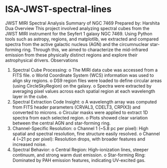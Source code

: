 # ISA-JWST-spectral-lines
JWST MIRI Spectral Analysis Summary of NGC 7469
Prepared by: Harshita Dua
Overview
This project involved analyzing spectral cubes from the JWST MIRI instrument for the Seyfert 1 
galaxy NGC 7469. Using Python tools such as astropy, regions, and matplotlib, we 
extracted and compared spectra from the active galactic nucleus (AGN) and the circumnuclear 
star-forming ring. Through this, we aimed to characterize the mid-infrared emission from these 
physically distinct regions and explore their astrophysical drivers.
Observations
1. Spectral Cube Processing:
o The MIRI data cube was accessed from a FITS file.
o World Coordinate System (WCS) information was used to align sky regions.
o DS9 region files were loaded to define circular areas (using CircleSkyRegion) 
on the galaxy.
o Spectra were extracted by averaging pixel values across each spatial region at 
each wavelength layer in the cube.
2. Spectral Extraction Code Insight:
o A wavelength array was computed from FITS header parameters (CRVAL3, 
CDELT3, CRPIX3) and converted to microns.
o Circular masks were applied to extract 1D spectra from each selected region.
o Plots showed clear variation between the central AGN and star-forming ring.
3. Channel-Specific Resolution:
o Channel 1 (~5.8 pc per pixel): High spatial and spectral resolution, fine structure 
easily resolved.
o Channel 4 (~21 pc per pixel): Resolution drops, with broader features and 
increased noise.
4. Spectral Behavior:
o Central Region: High-ionization lines, steeper continuum, and strong warm dust 
emission.
o Star-forming Ring: Dominated by PAH emission features, indicating UV-excited 
gas.

